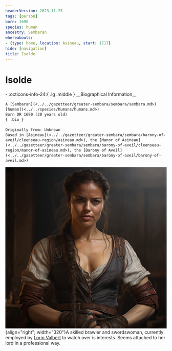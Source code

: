 ```yaml
---
headerVersion: 2023.11.25
tags: [person]
born: 1690
species: human
ancestry: Sembaran
whereabouts:
- {type: home, location: Asineau, start: 1717}
hide: [navigation]
title: Isolde
---
```

# Isolde
<div class="grid cards ext-narrow-margin ext-one-column" markdown>
- :octicons-info-24:{ .lg .middle } __Biographical Information__

    A [Sembaran](<../../gazetteer/greater-sembara/sembara/sembara.md>) [human](<../../species/humans/humans.md>)  
    Born DR 1690 (30 years old)  
    { .bio }

    Originally from: Unknown
    Based in [Asineau](<../../gazetteer/greater-sembara/sembara/barony-of-aveil/cleenseau-region/asineau.md>), the [Manor of Asineau](<../../gazetteer/greater-sembara/sembara/barony-of-aveil/cleenseau-region/manor-of-asineau.md>), the [Barony of Aveil](<../../gazetteer/greater-sembara/sembara/barony-of-aveil/barony-of-aveil.md>)
</div>


![Isolde Asineau](../../assets/isolde-asineau.png){align="right"; width="320"}A skilled brawler and swordswoman, currently employed by [Lorin Valbert](<./lorin-valbert.md>) to watch over is interests. Seems attached to her lord in a professional way.